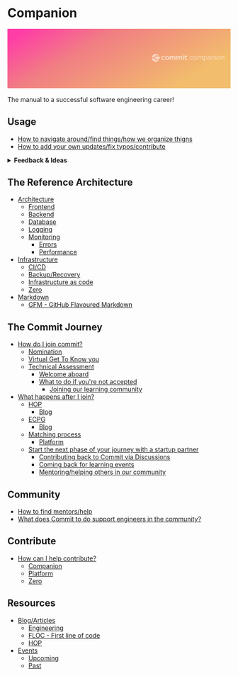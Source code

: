 # Companion

![Banner](https://github.com/commitdev/companion/blob/master/companion.png)

The manual to a successful software engineering career!

## Usage
- [How to navigate around/find things/how we organize thigns]()
- [How to add your own updates/fix typos/contribute]()
  
<details>
  <summary><strong>Feedback & Ideas</strong></summary>
  
  - [What do you want to see in the companion?](https://github.com/commitdev/companion/discussions/1)
  - [What do you want to see in our blog articles?]()
  - [Chat with us about anything software related](https://github.com/commitdev/companion/discussions)
</details>

## The Reference Architecture
- [Architecture]()
  - [Frontend]()
  - [Backend]()
  - [Database]()
  - [Logging]()
  - [Monitoring]()
    - [Errors]()
    - [Performance]()
- [Infrastructure]()
  - [CI/CD]()
  - [Backup/Recovery]()
  - [Infrastructure as code]()
  - [Zero]()
- [Markdown]()
  - [GFM - GitHub Flavoured Markdown]()

## The Commit Journey

- [How do I join commit?]()
  - [Nomination]()
  - [Virtual Get To Know you]()
  - [Technical Assessment]()
    - [Welcome aboard]()
    - [What to do if you're not accepted]()
      - [Joining our learning community]()
- [What happens after I join?]()
  - [HOP]()
     - [Blog]()
  - [ECPG]()
     - [Blog]()
  - [Matching process]()
     - [Platform]()
  - [Start the next phase of your journey with a startup partner]()
     - [Contributing back to Commit via Discussions]()
     - [Coming back for learning events]()
     - [Mentoring/helping others in our community]()

## Community
- [How to find mentors/help]()
- [What does Commit to do support engineers in the community?]()

## Contribute
- [How can I help contribute?]()
  - [Companion]()
  - [Platform]()
  - [Zero]()

## Resources

- [Blog/Articles]()
  - [Engineering]()
  - [FLOC - First line of code]()
  - [HOP]()
- [Events]()
  - [Upcoming]()
  - [Past]()

